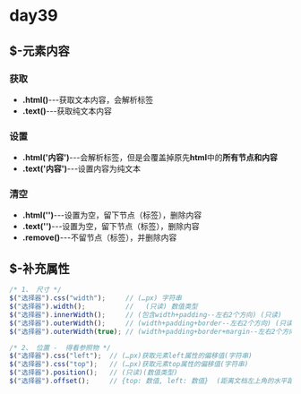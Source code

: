 # day39

## $-元素内容

### 获取

- **.html()**---获取文本内容，会解析标签
- **.text()**---获取纯文本内容

### 设置

- **.html('内容')**---会解析标签，但是会覆盖掉原先**html**中的**所有节点和内容**
- **.text('内容')**---设置内容为纯文本

### 清空

- **.html('')**---设置为空，留下节点（标签），删除内容
- **.text('')**---设置为空，留下节点（标签），删除内容
- **.remove()**---不留节点（标签），并删除内容

## $-补充属性

```js
/* 1、 尺寸 */
$("选择器").css("width");     // (…px) 字符串
$("选择器").width();          //   (只读) 数值类型
$("选择器").innerWidth();     // (包含width+padding--左右2个方向) (只读)
$("选择器").outerWidth();     // (width+padding+border--左右2个方向) (只读)
$("选择器").outerWidth(true); // (width+padding+border+margin--左右2个方向) (只读)

/* 2、 位置 -  得看参照物 */
$("选择器").css("left");  // (…px)获取元素left属性的偏移值(字符串)
$("选择器").css("top");   // (…px)获取元素top属性的偏移值(字符串)
$("选择器").position();   // (只读)(数值类型)
$("选择器").offset();     // {top: 数值, left: 数值}  (距离文档左上角的水平距离和垂直距离) (可读可写)
```

